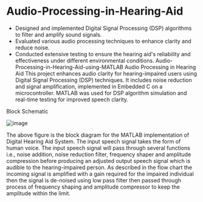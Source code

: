# Audio-Processing-in-Hearing-Aid
   - Designed and implemented Digital Signal Processing (DSP) algorithms to filter and amplify sound signals.
   - Evaluated various audio processing techniques to enhance clarity and reduce noise.
   - Conducted extensive testing to ensure the hearing aid's reliability and effectiveness under different environmental conditions.
Audio-Processing-in-Hearing-Aid-using-MATLAB
Audio Processing in Hearing Aid This project enhances audio clarity for hearing-impaired users using Digital Signal Processing (DSP) techniques. It includes noise reduction and signal amplification, implemented in Embedded C on a microcontroller. MATLAB was used for DSP algorithm simulation and real-time testing for improved speech clarity.

Block Schematic


![image](https://github.com/user-attachments/assets/30515c22-2f0e-40ac-bb7c-c6c327d84dff)


The above figure is the block diagram for the MATLAB implementation of Digital Hearing Aid System. The input speech signal takes the form of human voice. The input speech signal will pass through several functions i.e., noise addition, noise reduction filter, frequency shaper and amplitude compression before producing an adjusted output speech signal which is audible to the hearing-impaired person. As described in the flow chart the incoming signal is amplified with a gain required for the impaired individual then the signal is de-noised using low pass filter then passed through process of frequency shaping and amplitude compressor to keep the amplitude within the limit.
